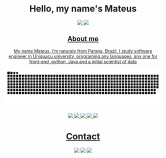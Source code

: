 <div align="center">

  <h1>Hello, my name's Mateus</h1>
  
  <div align="center">
    <a href="https://github.com/MateusFKrinski">
    <img height="130em" src="https://github-readme-stats.vercel.app/api?username=MateusFKrinski&show_icons=true&theme=white&include_all_commits=true&count_private=true"/>
    <img height="130em" src="https://github-readme-stats.vercel.app/api/top-langs/?username=MateusFKrinski&layout=compact&langs_count=7&theme=white"/>
  </div>
  
  <h2> About me </h2>
  
  <p> My name Mateus, i'm naturaly from Parana, Brazil. I study software engineer in Uniguacu university, programing any languages, any one for front-end, python, Java and a initial scientist of data</p>
  
  <div align="center">
  
  ![Snake animation](https://github.com/MateusFKrinski/MateusFKrinski/blob/output/github-contribution-grid-snake.svg)
  
  ##  
  
  <img src="https://cdn.jsdelivr.net/gh/devicons/devicon/icons/html5/html5-original-wordmark.svg" heigth="55px" width="55px"/>  
  <img src="https://cdn.jsdelivr.net/gh/devicons/devicon/icons/css3/css3-original-wordmark.svg" heigth="55px" width="55px"/>
  <img src="https://cdn.jsdelivr.net/gh/devicons/devicon/icons/javascript/javascript-original.svg" heigth="55px" width="55px"/>
  <img src="https://cdn.jsdelivr.net/gh/devicons/devicon/icons/java/java-original.svg" heigth="55px" width="55px"/>
  <img src="https://cdn.jsdelivr.net/gh/devicons/devicon/icons/python/python-original.svg" heigth="55px" width="55px"/>
  
  <h1>Contact</h1>
  
  <a href="https://www.instagram.com/krinskimateus/" target="_blank"><img src="https://upload.wikimedia.org/wikipedia/commons/thumb/a/a5/Instagram_icon.png/640px-Instagram_icon.png" heigth="55px" width="55px"/></a>
  <a href="mailto:mateus.krinski10@gmail.com" subject="link HTML"><img src="https://seeklogo.com/images/G/gmail-icon-logo-9ADB17D3F3-seeklogo.com.png" heigth="55px" width="55px"/></a>
  <a href="http://api.whatsapp.com/send?1=pt_BR&phone=5542999698114" target="_blank"><img src="https://seeklogo.com/images/W/whatsapp-icon-logo-6E793ACECD-seeklogo.com.png" heigth="55px" width="55px"/></a>
  
  <div>  

</div>
